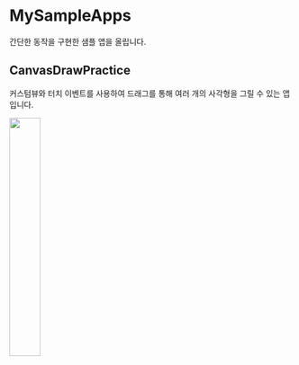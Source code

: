 # MySampleApps

간단한 동작을 구현한 샘플 앱을 올립니다.

## CanvasDrawPractice

커스텀뷰와 터치 이벤트를 사용하여 드래그를 통해 여러 개의 사각형을 그릴 수 있는 앱입니다.

<img src="https://user-images.githubusercontent.com/44221447/191157240-2e24d3e4-846f-4294-889a-39baf993f54b.gif" width="33%" />
